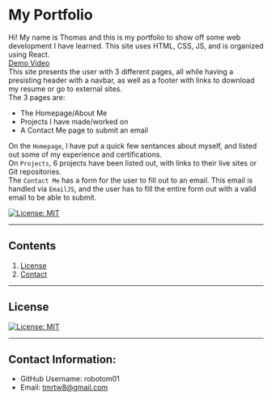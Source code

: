# My Portfolio  
  Hi! My name is Thomas and this is my portfolio to show off some web development I have learned. This site uses HTML, CSS, JS, and is organized using React.<br /> 
  [Demo Video](https://watch.screencastify.com/v/WgG7QoYJdmN7U8ZGArrZ)<br />
  This site presents the user with 3 different pages, all while having a presisting header with a navbar, as well as a footer with links to download my resume or go to external sites.<br />
  The 3 pages are:
   - The Homepage/About Me
   - Projects I have made/worked on
   - A Contact Me page to submit an email 

  On the `Homepage`, I have put a quick few sentances about myself, and listed out some of my experience and certifications.<br />
  On `Projects`, 6 projects have been listed out, with links to their live sites or Git repositories.<br />
  The `Contact Me` has a form for the user to fill out to an email. This email is handled via `EmailJS`, and the user has to fill the entire form out with a valid email to be able to submit.<br />

  [![License: MIT](https://img.shields.io/badge/License-MIT-yellow.svg)](https://opensource.org/licenses/MIT)<br />
  

  ---
  ## Contents

  1. [License](#license)
  2. [Contact](#contact)


  ---


  ## License
  [![License: MIT](https://img.shields.io/badge/License-MIT-yellow.svg)](https://opensource.org/licenses/MIT)<br />


  ---

  ## Contact Information:
  * GitHub Username: robotom01
  * Email: tmrtw8@gmail.com  
  